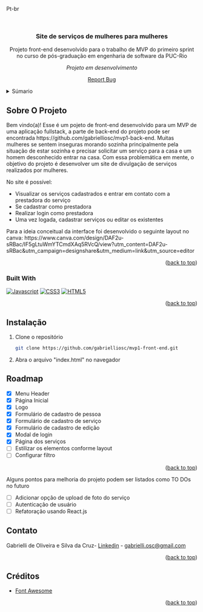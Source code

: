<a name="readme-top">Pt-br</a>

<br />
<div align="center">
<h3 align="center">Site de serviços de mulheres para mulheres</h3>
  <p align="center">
    Projeto front-end desenvolvido para o trabalho de MVP do primeiro sprint no curso de pós-graduação em engenharia de software da PUC-Rio
  </p>
  <p>
    <i>Projeto em desenvolvimento</i>
  </p>
  <p><a href="https://github.com/gabrielliosc/mvp`-front-end/issues">Report Bug</a></p>
</div>

<details>
  <summary>Súmario</summary>
  <ol>
    <li>
      <a href="#sobre-o-projeto">Sobre o projeto</a>
      <ul>
        <li><a href="#built-with">Construído Utilizando</a></li>
      </ul>
    </li>
    <li><a href="#instalacao">Instalação</a></li>
    <li><a href="#roadmap">Roadmap</a></li>
    <li><a href="#contato">Contato</a></li>
    <li><a href="#creditos">Créditos</a></li>
  </ol>
</details>

## Sobre O Projeto

<p>Bem vindo(a)! Esse é um pojeto de front-end desenvolvido para um MVP de uma aplicação fullstack, a parte de back-end do projeto pode ser encontrada https://github.com/gabrielliosc/mvp1-back-end.
Muitas mulheres se sentem inseguras morando sozinha principalmente pela situação de estar sozinha e precisar solicitar um serviço para a casa e um homem desconhecido entrar na casa.
Com essa problemática em mente, o objetivo do projeto é desenvolver um site de divulgação de serviços realizados por mulheres.</p>
<p>No site é possível:</p>
<ul>
  <li>Visualizar os serviços cadastrados e entrar em contato com a prestadora do serviço</li>
  <li>Se cadastrar como prestadora</li>
  <li>Realizar login como prestadora</li>
  <li>Uma vez logada, cadastrar serviços ou editar os existentes</li>
</ul> 
<p>Para a ideia conceitual da interface foi desenvolvido o seguinte layout no canva:
https://www.canva.com/design/DAF2u-sRBac/IF5gLtuWmYTCmdXAq5RVcQ/view?utm_content=DAF2u-sRBac&utm_campaign=designshare&utm_medium=link&utm_source=editor

<p align="right">(<a href="#readme-top">back to top</a>)</p>

### Built With

[![Javascript][Javascript]][Javascript-url] [![CSS3][CSS3]][CSS3-url] [![HTML5][HTML5]][HTML5-url]

<p align="right">(<a href="#readme-top">back to top</a>)</p>

## Instalação

1. Clone o repositório
   ```sh
   git clone https://github.com/gabrielliosc/mvp1-front-end.git
   ```
2. Abra o arquivo "index.html" no navegador

## Roadmap

- [x] Menu Header
- [x] Página Inicial
- [x] Logo
- [x] Formulário de cadastro de pessoa
- [x] Formulário de cadastro de serviço
- [x] Formulário de cadastro de edição
- [x] Modal de login
- [x] Página dos serviços
- [ ] Estilizar os elementos conforme layout
- [ ] Configurar filtro

<p align="right">(<a href="#readme-top">back to top</a>)</p>

<p>Alguns pontos para melhoria do projeto podem ser listados como TO DOs no futuro</p>

- [ ] Adicionar opção de upload de foto do serviço
- [ ] Autenticação de usuário
- [ ] Refatoração usando React.js

## Contato

Gabrielli de Oliveira e Silva da Cruz- [Linkedin](https://www.linkedin.com/in/gabrielli-oliveira-cruz/) - gabrielli.osc@gmail.com

<p align="right">(<a href="#readme-top">back to top</a>)</p>

## Créditos

* [Font Awesome](https://fontawesome.com)

<p align="right">(<a href="#readme-top">back to top</a>)</p>

[Javascript]: https://img.shields.io/badge/Javascript-efd81d?style=for-the-badge&logo=javascript&logoColor=ffffff
[Javascript-url]: https://developer.mozilla.org/pt-BR/docs/Web/JavaScript
[HTML5]: https://img.shields.io/badge/Html5-ea5d24?style=for-the-badge&logo=Html5&logoColor=ffffff
[HTML5-url]: https://developer.mozilla.org/en-US/docs/Glossary/HTML5
[CSS3]: https://img.shields.io/badge/css3-2862e9?style=for-the-badge&logo=css3&logoColor=ffffff
[CSS3-url]: https://developer.mozilla.org/pt-BR/docs/Web/CSS
